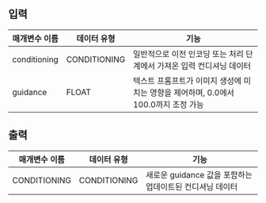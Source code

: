 ## 입력

| 매개변수 이름 | 데이터 유형 | 기능 |
|----------------|-----------|----------|
| conditioning | CONDITIONING | 일반적으로 이전 인코딩 또는 처리 단계에서 가져온 입력 컨디셔닝 데이터 |
| guidance | FLOAT | 텍스트 프롬프트가 이미지 생성에 미치는 영향을 제어하며, 0.0에서 100.0까지 조정 가능 |

## 출력

| 매개변수 이름 | 데이터 유형 | 기능 |
|----------------|-----------|----------|
| CONDITIONING | CONDITIONING | 새로운 guidance 값을 포함하는 업데이트된 컨디셔닝 데이터 |
